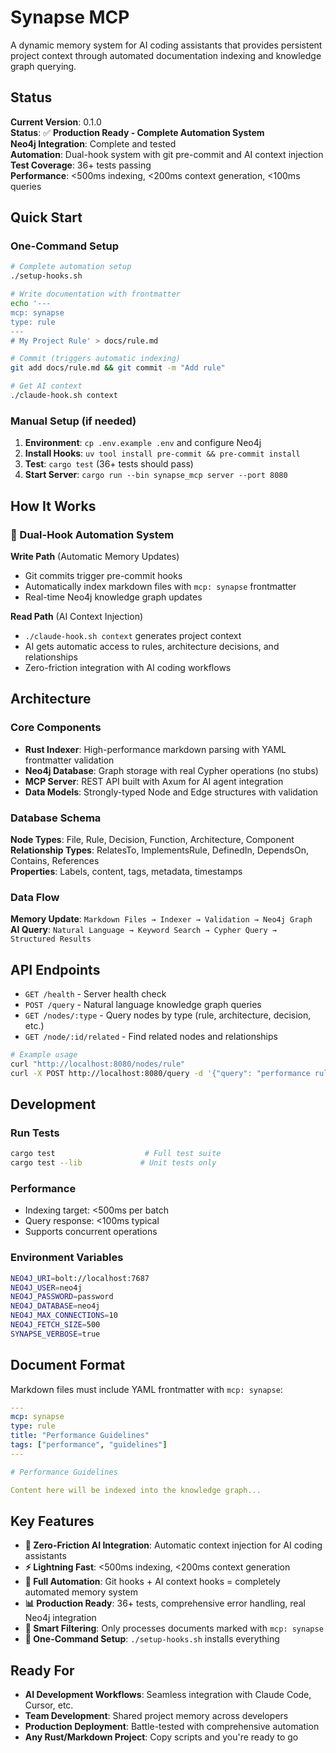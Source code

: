 # Synapse MCP

A dynamic memory system for AI coding assistants that provides persistent project context through automated documentation indexing and knowledge graph querying.

## Status

**Current Version**: 0.1.0  
**Status**: ✅ **Production Ready - Complete Automation System**  
**Neo4j Integration**: Complete and tested  
**Automation**: Dual-hook system with git pre-commit and AI context injection  
**Test Coverage**: 36+ tests passing  
**Performance**: <500ms indexing, <200ms context generation, <100ms queries

## Quick Start

### One-Command Setup
```bash
# Complete automation setup
./setup-hooks.sh

# Write documentation with frontmatter
echo '---
mcp: synapse
type: rule
---
# My Project Rule' > docs/rule.md

# Commit (triggers automatic indexing)
git add docs/rule.md && git commit -m "Add rule"

# Get AI context
./claude-hook.sh context
```

### Manual Setup (if needed)
1. **Environment**: `cp .env.example .env` and configure Neo4j
2. **Install Hooks**: `uv tool install pre-commit && pre-commit install`
3. **Test**: `cargo test` (36+ tests should pass)
4. **Start Server**: `cargo run --bin synapse_mcp server --port 8080`

## How It Works

### 🔄 Dual-Hook Automation System

**Write Path** (Automatic Memory Updates)
- Git commits trigger pre-commit hooks
- Automatically index markdown files with `mcp: synapse` frontmatter  
- Real-time Neo4j knowledge graph updates

**Read Path** (AI Context Injection)
- `./claude-hook.sh context` generates project context
- AI gets automatic access to rules, architecture decisions, and relationships
- Zero-friction integration with AI coding workflows

## Architecture

### Core Components
- **Rust Indexer**: High-performance markdown parsing with YAML frontmatter validation
- **Neo4j Database**: Graph storage with real Cypher operations (no stubs)
- **MCP Server**: REST API built with Axum for AI agent integration
- **Data Models**: Strongly-typed Node and Edge structures with validation

### Database Schema
**Node Types**: File, Rule, Decision, Function, Architecture, Component  
**Relationship Types**: RelatesTo, ImplementsRule, DefinedIn, DependsOn, Contains, References  
**Properties**: Labels, content, tags, metadata, timestamps

### Data Flow
**Memory Update**: `Markdown Files → Indexer → Validation → Neo4j Graph`  
**AI Query**: `Natural Language → Keyword Search → Cypher Query → Structured Results`

## API Endpoints

- `GET /health` - Server health check
- `POST /query` - Natural language knowledge graph queries
- `GET /nodes/:type` - Query nodes by type (rule, architecture, decision, etc.)
- `GET /node/:id/related` - Find related nodes and relationships

```bash
# Example usage
curl "http://localhost:8080/nodes/rule"
curl -X POST http://localhost:8080/query -d '{"query": "performance rules"}'
```

## Development

### Run Tests
```bash
cargo test                    # Full test suite
cargo test --lib             # Unit tests only
```

### Performance
- Indexing target: <500ms per batch
- Query response: <100ms typical
- Supports concurrent operations

### Environment Variables
```bash
NEO4J_URI=bolt://localhost:7687
NEO4J_USER=neo4j
NEO4J_PASSWORD=password
NEO4J_DATABASE=neo4j
NEO4J_MAX_CONNECTIONS=10
NEO4J_FETCH_SIZE=500
SYNAPSE_VERBOSE=true
```

## Document Format

Markdown files must include YAML frontmatter with `mcp: synapse`:

```yaml
---
mcp: synapse
type: rule
title: "Performance Guidelines"
tags: ["performance", "guidelines"]
---

# Performance Guidelines

Content here will be indexed into the knowledge graph...
```

## Key Features

- **🤖 Zero-Friction AI Integration**: Automatic context injection for AI coding assistants
- **⚡ Lightning Fast**: <500ms indexing, <200ms context generation
- **🔄 Full Automation**: Git hooks + AI context hooks = completely automated memory system
- **📊 Production Ready**: 36+ tests, comprehensive error handling, real Neo4j integration
- **🎯 Smart Filtering**: Only processes documents marked with `mcp: synapse`
- **🚀 One-Command Setup**: `./setup-hooks.sh` installs everything

## Ready For

- **AI Development Workflows**: Seamless integration with Claude Code, Cursor, etc.
- **Team Development**: Shared project memory across developers
- **Production Deployment**: Battle-tested with comprehensive automation
- **Any Rust/Markdown Project**: Copy scripts and you're ready to go

